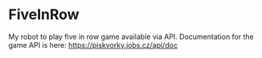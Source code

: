 # FiveInRow
My robot to play five in row game available via API. Documentation for the game API is here: https://piskvorky.jobs.cz/api/doc
